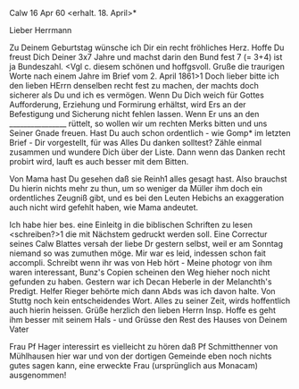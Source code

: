  Calw 16 Apr 60
 <erhalt. 18. April>*

Lieber Herrmann

Zu Deinem Geburtstag wünsche ich Dir ein recht fröhliches Herz. Hoffe Du freust Dich Deiner 3x7 Jahre und machst darin den Bund fest 7 (= 3+4) ist ja Bundeszahl. <Vgl c. diesem schönen und hoffgsvoll. Gruße die traurigen Worte nach einem Jahre im Brief vom 2. April 1861>1 Doch lieber bitte ich den lieben HErrn denselben recht fest zu machen, der machts doch sicherer als Du und ich es vermögen. Wenn Du Dich weich für Gottes Aufforderung, Erziehung und Formirung erhältst, wird Ers an der Befestigung und Sicherung nicht fehlen lassen. Wenn Er uns an den ________________ rüttelt, so wollen wir um rechten Merks bitten und uns Seiner Gnade freuen. Hast Du auch schon ordentlich - wie Gomp<ertz>* im letzten Brief - Dir vorgestellt, für was Alles Du danken solltest? Zähle einmal zusammen und wundere Dich über der Liste. Dann wenn das Danken recht probirt wird, lauft es auch besser mit dem Bitten.

Von Mama hast Du gesehen daß sie Reinh<ardt>1 alles gesagt hast. Also brauchst Du hierin nichts mehr zu thun, um so weniger da Müller ihm doch ein ordentliches Zeugniß gibt, und es bei den Leuten Hebichs an exaggeration auch nicht wird gefehlt haben, wie Mama andeutet.

Ich habe hier bes. eine Einleitg in die biblischen Schriften zu lesen <schreiben?>1 die mit Nächstem gedruckt werden soll. Eine Correctur seines Calw Blattes versah der liebe Dr gestern selbst, weil er am Sonntag niemand so was zumuthen möge. Mir war es leid, indessen schon fait accompli. Schreibt wenn ihr was von Heb hört - Meine photogr von ihm waren interessant, Bunz's Copien scheinen den Weg hieher noch nicht gefunden zu haben. 
Gestern war ich Decan Heberle in der Melanchth's Predigt. Helfer Rieger behörte mich dann Abds was ich davon halte. Von Stuttg noch kein entscheidendes Wort. Alles zu seiner Zeit, wirds hoffentlich auch hierin heissen. Grüße herzlich den lieben Herrn Insp. Hoffe es geht ihm besser mit seinem Hals - und Grüsse den Rest des Hauses von
 Deinem Vater

Frau Pf Hager interessirt es vielleicht zu hören daß Pf Schmitthenner von Mühlhausen hier war und von der dortigen Gemeinde eben noch nichts gutes sagen kann, eine erweckte Frau (ursprünglich aus Monacam) ausgenommen! 